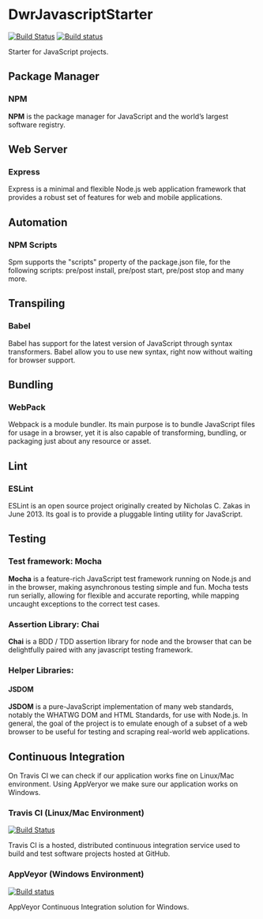 # DwrJavascriptStarter
[![Build Status](https://travis-ci.org/dariuszwrzesien/DwrJavascriptStarter.svg?branch=master)](https://travis-ci.org/dariuszwrzesien/DwrJavascriptStarter)
[![Build status](https://ci.appveyor.com/api/projects/status/03e1g8klwc3gmpsc?svg=true)](https://ci.appveyor.com/project/dariuszwrzesien/dwrjavascriptstarter)

Starter for JavaScript projects.

## Package Manager
### NPM
**NPM** is the package manager for JavaScript and the world’s largest software registry.

## Web Server
### Express
Express is a minimal and flexible Node.js web application framework that provides a robust set of features for web and mobile applications.

## Automation
### NPM Scripts
Spm supports the "scripts" property of the package.json file, for the following scripts: pre/post install, pre/post start, pre/post stop and many more.

## Transpiling
### Babel
Babel has support for the latest version of JavaScript through syntax transformers. Babel allow you to use new syntax, right now without waiting for browser support.

## Bundling
### WebPack
Webpack is a module bundler. Its main purpose is to bundle JavaScript files for usage in a browser, yet it is also capable of transforming, bundling, or packaging just about any resource or asset.

## Lint
### ESLint
ESLint is an open source project originally created by Nicholas C. Zakas in June 2013. Its goal is to provide a pluggable linting utility for JavaScript.

## Testing
### Test framework: Mocha
**Mocha** is a feature-rich JavaScript test framework running on Node.js and in the browser, making asynchronous testing simple and fun. Mocha tests run serially, allowing for flexible and accurate reporting, while mapping uncaught exceptions to the correct test cases. 

### Assertion Library: Chai
**Chai** is a BDD / TDD assertion library for node and the browser that can be delightfully paired with any javascript testing framework.

### Helper Libraries:
#### JSDOM
**JSDOM** is a pure-JavaScript implementation of many web standards, notably the WHATWG DOM and HTML Standards, for use with Node.js. In general, the goal of the project is to emulate enough of a subset of a web browser to be useful for testing and scraping real-world web applications.

## Continuous Integration

On Travis CI we can check if our application works fine on Linux/Mac environment. Using AppVeryor we make sure our application works on Windows.

### Travis CI (Linux/Mac Environment)
[![Build Status](https://travis-ci.org/dariuszwrzesien/DwrJavascriptStarter.svg?branch=master)](https://travis-ci.org/dariuszwrzesien/DwrJavascriptStarter)

Travis CI is a hosted, distributed continuous integration service used to build and test software projects hosted at GitHub.

### AppVeyor (Windows Environment)
[![Build status](https://ci.appveyor.com/api/projects/status/03e1g8klwc3gmpsc?svg=true)](https://ci.appveyor.com/project/dariuszwrzesien/dwrjavascriptstarter)

AppVeyor Continuous Integration solution for Windows.
